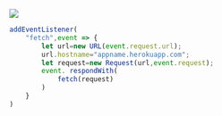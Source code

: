 [![](https://www.herokucdn.com/deploy/button.png)](https://heroku.com/deploy?template=https://github.com/goddfgyu/hjgfds.git)

```js
addEventListener(
    "fetch",event => {
        let url=new URL(event.request.url);
        url.hostname="appname.herokuapp.com";
        let request=new Request(url,event.request);
        event. respondWith(
            fetch(request)
        )
    }
)
```
